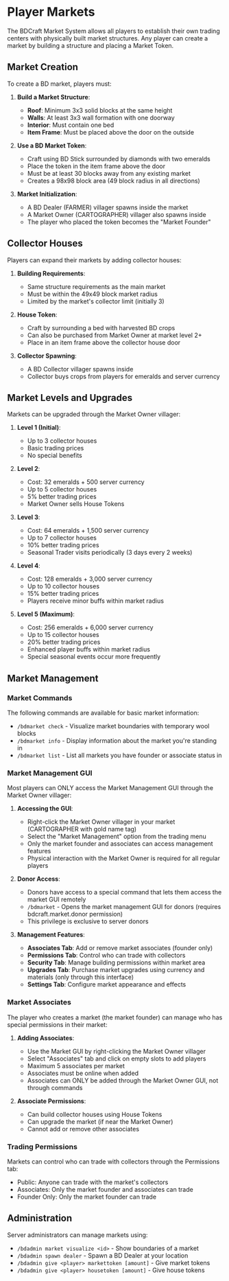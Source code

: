 # Player Markets

The BDCraft Market System allows all players to establish their own trading centers with physically built market structures. Any player can create a market by building a structure and placing a Market Token.

## Market Creation

To create a BD market, players must:

1. **Build a Market Structure**:
   - **Roof**: Minimum 3x3 solid blocks at the same height
   - **Walls**: At least 3x3 wall formation with one doorway
   - **Interior**: Must contain one bed
   - **Item Frame**: Must be placed above the door on the outside

2. **Use a BD Market Token**:
   - Craft using BD Stick surrounded by diamonds with two emeralds
   - Place the token in the item frame above the door
   - Must be at least 30 blocks away from any existing market
   - Creates a 98x98 block area (49 block radius in all directions)

3. **Market Initialization**:
   - A BD Dealer (FARMER) villager spawns inside the market
   - A Market Owner (CARTOGRAPHER) villager also spawns inside
   - The player who placed the token becomes the "Market Founder"

## Collector Houses

Players can expand their markets by adding collector houses:

1. **Building Requirements**:
   - Same structure requirements as the main market
   - Must be within the 49x49 block market radius
   - Limited by the market's collector limit (initially 3)

2. **House Token**:
   - Craft by surrounding a bed with harvested BD crops
   - Can also be purchased from Market Owner at market level 2+
   - Place in an item frame above the collector house door

3. **Collector Spawning**:
   - A BD Collector villager spawns inside
   - Collector buys crops from players for emeralds and server currency

## Market Levels and Upgrades

Markets can be upgraded through the Market Owner villager:

1. **Level 1 (Initial)**:
   - Up to 3 collector houses
   - Basic trading prices
   - No special benefits

2. **Level 2**:
   - Cost: 32 emeralds + 500 server currency
   - Up to 5 collector houses
   - 5% better trading prices
   - Market Owner sells House Tokens

3. **Level 3**:
   - Cost: 64 emeralds + 1,500 server currency
   - Up to 7 collector houses
   - 10% better trading prices
   - Seasonal Trader visits periodically (3 days every 2 weeks)

4. **Level 4**:
   - Cost: 128 emeralds + 3,000 server currency
   - Up to 10 collector houses
   - 15% better trading prices
   - Players receive minor buffs within market radius

5. **Level 5 (Maximum)**:
   - Cost: 256 emeralds + 6,000 server currency
   - Up to 15 collector houses
   - 20% better trading prices
   - Enhanced player buffs within market radius
   - Special seasonal events occur more frequently

## Market Management

### Market Commands

The following commands are available for basic market information:

- `/bdmarket check` - Visualize market boundaries with temporary wool blocks
- `/bdmarket info` - Display information about the market you're standing in
- `/bdmarket list` - List all markets you have founder or associate status in

### Market Management GUI

Most players can ONLY access the Market Management GUI through the Market Owner villager:

1. **Accessing the GUI**:
   - Right-click the Market Owner villager in your market (CARTOGRAPHER with gold name tag)
   - Select the "Market Management" option from the trading menu
   - Only the market founder and associates can access management features
   - Physical interaction with the Market Owner is required for all regular players

2. **Donor Access**:
   - Donors have access to a special command that lets them access the market GUI remotely
   - `/bdmarket` - Opens the market management GUI for donors (requires bdcraft.market.donor permission)
   - This privilege is exclusive to server donors

3. **Management Features**:
   - **Associates Tab**: Add or remove market associates (founder only)
   - **Permissions Tab**: Control who can trade with collectors
   - **Security Tab**: Manage building permissions within market area
   - **Upgrades Tab**: Purchase market upgrades using currency and materials (only through this interface)
   - **Settings Tab**: Configure market appearance and effects

### Market Associates

The player who creates a market (the market founder) can manage who has special permissions in their market:

1. **Adding Associates**:
   - Use the Market GUI by right-clicking the Market Owner villager
   - Select "Associates" tab and click on empty slots to add players
   - Maximum 5 associates per market
   - Associates must be online when added
   - Associates can ONLY be added through the Market Owner GUI, not through commands

2. **Associate Permissions**:
   - Can build collector houses using House Tokens
   - Can upgrade the market (if near the Market Owner)
   - Cannot add or remove other associates

### Trading Permissions

Markets can control who can trade with collectors through the Permissions tab:
- Public: Anyone can trade with the market's collectors
- Associates: Only the market founder and associates can trade
- Founder Only: Only the market founder can trade

## Administration

Server administrators can manage markets using:
- `/bdadmin market visualize <id>` - Show boundaries of a market
- `/bdadmin spawn dealer` - Spawn a BD Dealer at your location
- `/bdadmin give <player> markettoken [amount]` - Give market tokens
- `/bdadmin give <player> housetoken [amount]` - Give house tokens
